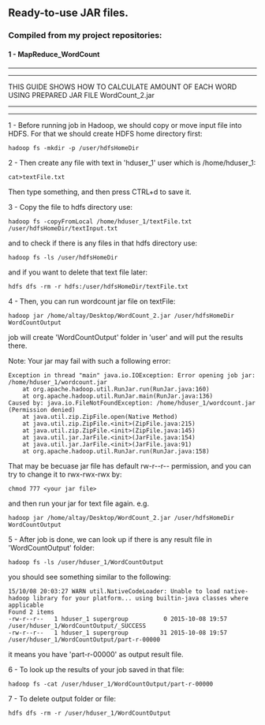 ## Ready-to-use JAR files.
### Compiled from my project repositories:
#### 1 - MapReduce_WordCount

--------------------------------------------------------------------------------------------------------------
--------------------------------------------------------------------------------------------------------------

THIS GUIDE SHOWS HOW TO CALCULATE AMOUNT OF EACH WORD USING PREPARED JAR FILE WordCount_2.jar

--------------------------------------------------------------------------------------------------------------
--------------------------------------------------------------------------------------------------------------

1 - 
Before running job in Hadoop, we should copy or move input file into HDFS. 
For that we should create HDFS home directory first:

	hadoop fs -mkdir -p /user/hdfsHomeDir


2 - 
Then create any file with text in 'hduser_1' user which is /home/hduser_1:

	cat>textFile.txt

Then type something, and then press CTRL+d to save it.


3 - 
Copy the file to hdfs directory use:

	hadoop fs -copyFromLocal /home/hduser_1/textFile.txt /user/hdfsHomeDir/textInput.txt

and to check if there is any files in that hdfs directory use:

	hadoop fs -ls /user/hdfsHomeDir

and if you want to delete that text file later:

	hdfs dfs -rm -r hdfs:/user/hdfsHomeDir/textFile.txt

4 - 
Then, you can run wordcount jar file on textFile:

	hadoop jar /home/altay/Desktop/WordCount_2.jar /user/hdfsHomeDir WordCountOutput

job will create 'WordCountOutput' folder in 'user' and will put the results there.

Note: Your jar may fail with such a following error:

	Exception in thread "main" java.io.IOException: Error opening job jar: /home/hduser_1/wordcount.jar
		at org.apache.hadoop.util.RunJar.run(RunJar.java:160)
		at org.apache.hadoop.util.RunJar.main(RunJar.java:136)
	Caused by: java.io.FileNotFoundException: /home/hduser_1/wordcount.jar (Permission denied)
		at java.util.zip.ZipFile.open(Native Method)
		at java.util.zip.ZipFile.<init>(ZipFile.java:215)
		at java.util.zip.ZipFile.<init>(ZipFile.java:145)
		at java.util.jar.JarFile.<init>(JarFile.java:154)
		at java.util.jar.JarFile.<init>(JarFile.java:91)
		at org.apache.hadoop.util.RunJar.run(RunJar.java:158)

That may be becuase jar file has default rw-r--r-- permission, and you can try to change it to rwx-rwx-rwx by:

	chmod 777 <your jar file>

and then run your jar for text file again.
e.g. 

	hadoop jar /home/altay/Desktop/WordCount_2.jar /user/hdfsHomeDir WordCountOutput


5 - 
After job is done, we can look up if there is any result file in 'WordCountOutput' folder:

	hadoop fs -ls /user/hduser_1/WordCountOutput

you should see something similar to the following:

	15/10/08 20:03:27 WARN util.NativeCodeLoader: Unable to load native-hadoop library for your platform... using builtin-java classes where applicable
	Found 2 items
	-rw-r--r--   1 hduser_1 supergroup          0 2015-10-08 19:57 /user/hduser_1/WordCountOutput/_SUCCESS
	-rw-r--r--   1 hduser_1 supergroup         31 2015-10-08 19:57 /user/hduser_1/WordCountOutput/part-r-00000

it means you have 'part-r-00000' as output result file.


6 -
To look up the results of your job saved in that file:

	hadoop fs -cat /user/hduser_1/WordCountOutput/part-r-00000

7 - 
To delete output folder or file:

	hdfs dfs -rm -r /user/hduser_1/WordCountOutput

